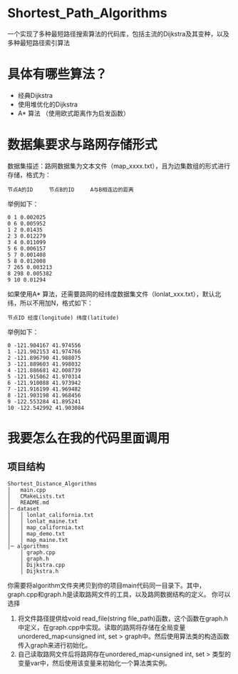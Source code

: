 # Shortest_Path_Algorithms
 一个实现了多种最短路径搜索算法的代码库，包括主流的Dijkstra及其变种，以及多种最短路径索引算法
# 具体有哪些算法？
* 经典Dijkstra
* 使用堆优化的Dijkstra
* A* 算法 （使用欧式距离作为启发函数）

# 数据集要求与路网存储形式
数据集描述：路网数据集为文本文件（map_xxxx.txt），且为边集数组的形式进行存储，格式为：
```
节点A的ID     节点B的ID     A与B相连边的距离
```
举例如下：
```
0 1 0.002025
0 6 0.005952
1 2 0.01435
2 3 0.012279
3 4 0.011099
5 6 0.006157
5 7 0.001408
5 8 0.012008
7 265 0.003213
8 298 0.005382
9 10 0.01294
```

如果使用A* 算法，还需要路网的经纬度数据集文件（lonlat_xxx.txt），默认北纬，所以不用加N，格式如下：
```
节点ID 经度(longitude) 纬度(latitude)
```
举例如下：
```
0 -121.904167 41.974556
1 -121.902153 41.974766
2 -121.896790 41.988075
3 -121.889603 41.998032
4 -121.886681 42.008739
5 -121.915062 41.970314
6 -121.910088 41.973942
7 -121.916199 41.969482
8 -121.903198 41.968456
9 -122.553284 41.895241
10 -122.542992 41.903084
```
# 我要怎么在我的代码里面调用
## 项目结构
```
Shortest_Distance_Algorithms
│   main.cpp
│   CMakeLists.txt
│   README.md
│─ dataset
│   │ lonlat_california.txt
│   │ lonlat_maine.txt
│   │ map_california.txt
│   │ map_demo.txt
│   │ map_maine.txt
│─ algorithms
    │ graph.cpp
    │ graph.h
    │ Dijkstra.cpp
    │ Dijkstra.h
```
你需要将algorithm文件夹拷贝到你的项目main代码同一目录下。其中，graph.cpp和graph.h是读取路网文件的工具，以及路网数据结构的定义。
你可以选择
1. 将文件路径提供给void read_file(string file_path)函数，这个函数在graph.h中定义，在graph.cpp中实现。读取的路网将存储在全局变量unordered_map<unsigned int, set<Edge> > graph中。然后使用算法类的构造函数传入graph来进行初始化。
2. 自己读取路网文件后将路网存在unordered_map<unsigned int, set<Edge> > 类型的变量var中，然后使用该变量来初始化一个算法类实例。